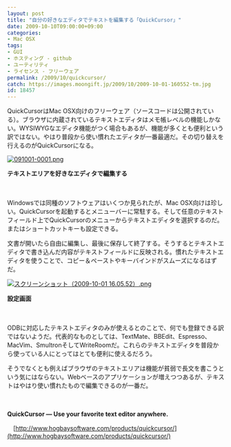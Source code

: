 ```yaml
---
layout: post
title: "自分の好きなエディタでテキストを編集する「QuickCursor」"
date: 2009-10-10T09:00:00+09:00
categories:
- Mac OSX
tags: 
- GUI
- ホスティング - github
- ユーティリティ
- ライセンス - フリーウェア
permalink: /2009/10/quickcursor/
catch: https://images.moongift.jp/2009/10/2009-10-01-160552-tm.jpg
id: 18457
---
```

QuickCursorはMac OSX向けのフリーウェア（ソースコードは公開されている）。ブラウザに内蔵されているテキストエディタはメモ帳レベルの機能しかない。WYSIWYGなエディタ機能がつく場合もあるが、機能が多くとも便利という訳ではない。やはり普段から使い慣れたエディタが一番最適だ。その切り替えを行えるのがQuickCursorになる。

  

[![091001-0001.png](https://images.moongift.jp/2009/10/091001-0001-tm.jpg)](https://images.moongift.jp/2009/10/091001-0001.png)  
  
**テキストエリアを好きなエディタで編集する**

  

　

  

Windowsでは同種のソフトウェアはいくつか見られたが、Mac OSX向けは珍しい。QuickCursorを起動するとメニューバーに常駐する。そして任意のテキストフィールド上でQuickCursorのメニューからテキストエディタを選択するのだ。またはショートカットキーも設定できる。

  
  
<!--more-->

文書が開いたら自由に編集し、最後に保存して終了する。そうするとテキストエディタで書き込んだ内容がテキストフィールドに反映される。慣れたテキストエディタを使うことで、コピー＆ペーストやキーバインドがスムーズになるはずだ。

  

[![スクリーンショット（2009-10-01 16.05.52）.png](https://images.moongift.jp/2009/10/2009-10-01-160552-tm.jpg)](https://images.moongift.jp/2009/10/2009-10-01-160552.png)  
  
**設定画面**

  

　

  

ODBに対応したテキストエディタのみが使えるとのことで、何でも登録できる訳ではないようだ。代表的なものとしては、TextMate、BBEdit、Espresso、MacVim、SmultronそしてWriteRoomだ。これらのテキストエディタを普段から使っている人にとってはとても便利に使えるだろう。

  

そうでなくとも例えばブラウザのテキストエリアは機能が貧弱で長文を書こうという気にはならない。Webベースのアプリケーションが増えつつあるが、テキストはやはり使い慣れたもので編集できるのが一番だ。

  

　

  

**QuickCursor — Use your favorite text editor anywhere.**  
  
　[http://www.hogbaysoftware.com/products/quickcursor/](http://www.hogbaysoftware.com/products/quickcursor/)

  
